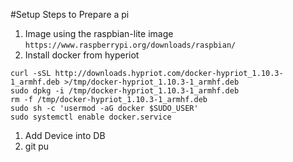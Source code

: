 #Setup Steps to Prepare a pi

1. Image using the raspbian-lite image `https://www.raspberrypi.org/downloads/raspbian/`
1. Install docker from hyperiot
  ```
  curl -sSL http://downloads.hypriot.com/docker-hypriot_1.10.3-1_armhf.deb >/tmp/docker-hypriot_1.10.3-1_armhf.deb
  sudo dpkg -i /tmp/docker-hypriot_1.10.3-1_armhf.deb
  rm -f /tmp/docker-hypriot_1.10.3-1_armhf.deb
  sudo sh -c 'usermod -aG docker $SUDO_USER'
  sudo systemctl enable docker.service
  ```
1. Add Device into DB
1. git pu
